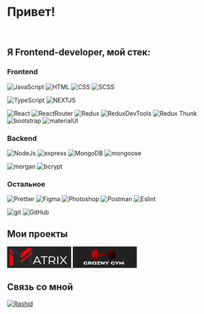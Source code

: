 # Привет!
<br>

## Я Frontend-developer, мой стек: 

### Frontend
![JavaScript](https://img.shields.io/badge/-JavaScript-yellow?style=for-the-badge&logo=JavaScript&logoColor=white)
![HTML](https://img.shields.io/badge/-HTML-FF6618?style=for-the-badge&logo=HTML&logoColor=white)
![CSS](https://img.shields.io/badge/-CSS-1872FF?style=for-the-badge&logo=css&logoColor=white)
![SCSS](https://img.shields.io/badge/-SCSS-1872FF?style=for-the-badge&logo=SASS&logoColor=white)

![TypeScript](https://img.shields.io/badge/-TypeScript-darkblue?style=for-the-badge&logo=TypeScript&logoColor=white)
![NEXTJS](https://img.shields.io/badge/-NEXTJS-darkblue?style=for-the-badge&logo=NEXTJS&logoColor=white)

![React](https://img.shields.io/badge/-React-430098?style=for-the-badge&logo=react&logoColor=blue)
![ReactRouter](https://img.shields.io/badge/-React_Router-430098?style=for-the-badge&logo=react-router&logoColor=blue)
![Redux](https://img.shields.io/badge/-Redux-45b8d8?style=for-the-badge&logo=redux&logoColor=orange)
![ReduxDevTools](https://img.shields.io/badge/redux_toolkit-45b8d8?style=for-the-badge&logo=redux&logoColor=orange)
![Redux Thunk](https://img.shields.io/badge/-Redux_Thunk-45b8d8?style=for-the-badge&logo=Redux&logoColor=orange)
![bootstrap](https://img.shields.io/badge/-Bootstrap-6e10ee?style=for-the-badge&logo=bootstrap&logoColor=white)
![materialUI](https://img.shields.io/badge/-Material_Ui-6e10ee?style=for-the-badge&logo=material_ui&logoColor=white)


### Backend
![NodeJs](https://img.shields.io/badge/-Nodejs-43853d?style=for-the-badge&logo=Node.js&logoColor=white)
![express](https://img.shields.io/badge/express-green?style=for-the-badge&logo=express)
![MongoDB](https://img.shields.io/badge/-MongoDB-purple?style=for-the-badge&logo=mongodb&logoColor=green)
![mongoose](https://img.shields.io/badge/mongoose-purple?style=for-the-badge&logo=mongodb&logoColor=green)

![morgan](https://img.shields.io/badge/-MORGAN-gray?style=for-the-badge&logo=morgan&logoColor=orange)
![bcrypt](https://img.shields.io/badge/bcrypt-gray?style=for-the-badge&logo)

### Остальное
![Prettier](https://img.shields.io/badge/-Prettier-grey?style=for-the-badge&logo=Prettier&logoColor=orange)
![Figma](https://img.shields.io/badge/-Figma-black?style=for-the-badge&logo=Figma&logoColor=orange)
![Photoshop](https://img.shields.io/badge/-Photoshop-black?style=for-the-badge&logo=Adobe-Photoshop&logoColor=orange)
![Postman](https://img.shields.io/badge/-Postman-black?style=for-the-badge&logo=Postman&logoColor=orange)
![Eslint](https://img.shields.io/badge/eslint-grey?style=for-the-badge&logo=eslint)

![git](https://img.shields.io/badge/-Git-black?style=for-the-badge&logo=git&logoColor=white)
![GitHub](https://img.shields.io/badge/-GitHub-black?style=for-the-badge&logo=github&logoColor=white)


## Мои проекты
<a href="https://github.com/4abaev/Configure__PC">
<img src="./assets/matrix.PNG" width="150px" height="50px" target="_blank"/>
</a>
<a href="https://github.com/4abaev/Configure__PC" target="_blank">
<img src="./assets/gym.PNG" width="150px" height="50px" />
</a>

<br>

## Связь со мной

<a href="https://t.me/Ch000001">
    <img alt="Rashid" src="https://img.shields.io/badge/-Telegram-blue?style=for-the-badge&logo=telegram&logoColor=white" />
</a>
